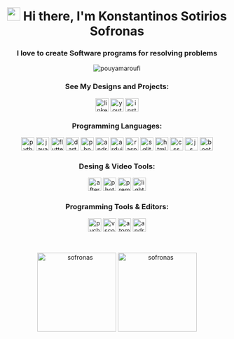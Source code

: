 <h1 align="center"> <img src="https://raw.githubusercontent.com/aemmadi/aemmadi/master/wave.gif" width="30"> Hi there, I'm Konstantinos Sotirios Sofronas </h1>


<h3 align="center">I love to create Software programs for resolving problems</h3> 


<p align="center"><img src="https://github-readme-streak-stats.herokuapp.com/?user=sofronas&theme=black-ice&hide_border=true&stroke=0000&background=0D1117&ring=e05397&fire=e05397&currStreakLabel=e05397&bg_color=30,e96443,904e95&title_color=fff&text_color=fff" alt="pouyamaroufi" /></p>


<h3 align="center">See My Designs and Projects:</h3>
<p align="center">
<a href="https://www.linkedin.com/in/konstantinos-sofronas-161521101/" target="blank"><img align="center" src="https://www.vectorlogo.zone/logos/linkedin/linkedin-tile.svg" alt="linkedin" height="30" width="30" /></a>
<a href="[https://www.youtube.com/channel/UCDyv2STOk7SU8_eNOPkvbCw](https://www.youtube.com/channel/UCQgEEH787_D4JJgRTbQ7itw)" target="blank"><img align="center" src="https://www.vectorlogo.zone/logos/youtube/youtube-tile.svg" alt="youtube" height="30" width="30" /></a>
<a href="https://www.instagram.com/sofron_photography" target="blank"><img align="center" src="https://www.vectorlogo.zone/logos/instagram/instagram-tile.svg" alt="instagram" height="30" width="30" /></a>

</p>

<h3 align="center">Programming Languages:</h3> 


<p align="center">
    <img src="https://www.vectorlogo.zone/logos/python/python-icon.svg" alt="python" width="30" height="30"/> 
    <img src="https://www.vectorlogo.zone/logos/java/java-icon.svg" alt="java" width="30" height="30"/>
    <img src="https://www.vectorlogo.zone/logos/flutterio/flutterio-icon.svg" alt="flutter" width="30" height="30"/>
    <img src="https://www.vectorlogo.zone/logos/dartlang/dartlang-icon.svg" alt="dart" width="30" height="30"/> 
    <img src="https://www.vectorlogo.zone/logos/php/php-icon.svg" alt="php" width="30" height="30"/> 
    <img src="https://www.vectorlogo.zone/logos/android/android-official.svg" alt="android" width="30" height="30"/> 
    <img src="https://www.vectorlogo.zone/logos/arduino/arduino-icon.svg" alt="arduino" width="30" height="30"/> 
    <img src="https://www.vectorlogo.zone/logos/raspberrypi/raspberrypi-icon.svg" alt="raspberrypi" width="30" height="30"/> 
    <img src="https://www.vectorlogo.zone/logos/sqlite/sqlite-icon.svg" alt="sqlite" width="30" height="30"/> 
    <img src="https://www.vectorlogo.zone/logos/w3_html5/w3_html5-icon.svg" alt="html" width="30" height="30"/> 
    <img src="https://www.vectorlogo.zone/logos/w3_css/w3_css-icon.svg" alt="css" width="30" height="30"/> 
    <img src="https://upload.vectorlogo.zone/logos/javascript/images/239ec8a4-163e-4792-83b6-3f6d96911757.svg" alt="js" width="30" height="30"/> 
    <img src="https://www.vectorlogo.zone/logos/getbootstrap/getbootstrap-icon.svg" alt="bootstrap" width="30" height="30"/>
</p>

<h3 align="center">Desing & Video Tools:</h3>
<p align="center">
    <img src="https://seeklogo.com/images/A/adobe-after-effects-logo-960B473FE4-seeklogo.com.png" alt="after effect" width="30" height="30"/>
    <img src="https://seeklogo.com/images/P/photoshop-2020-logo-37B02055A4-seeklogo.com.png" alt="photoshop" width="30" height="30"/>
    <img src="https://seeklogo.com/images/A/adobe-premiere-logo-0B31ECF881-seeklogo.com.png" alt="premier" width="30" height="30"/>
    <img src="https://seeklogo.com/images/A/adobe-lightroom-logo-6A4DC55983-seeklogo.com.png" alt="lightroom" width="30" height="30"/>
</p>

<h3 align="center">Programming Tools & Editors:</h3>
<p align="center">
    <img src="https://seeklogo.com/images/P/pycharm-logo-51B1427388-seeklogo.com.png" alt="pycharm" width="30" height="30"/>
    <img src="https://www.vectorlogo.zone/logos/visualstudio_code/visualstudio_code-icon.svg" alt="vscode" width="30" height="30"/>
    <img src="https://www.vectorlogo.zone/logos/atom_io/atom_io-icon.svg" alt="atom" width="30" height="30"/>
    <img src="https://upload.vectorlogo.zone/logos/android_studio/images/bc43bbac-e239-4ae9-829a-9809e57a8bc0.svg" alt="android_studio" width="30" height="30"/> 
</p>

<br>
<p align="center"><img height="180em" src="https://github-readme-stats.vercel.app/api?username=sofronas&hide_border=true&count_private=true&show_icons=true&theme=radical&bg_color=0D1117" alt="sofronas" align = "center"/>
<img height="180em" src="https://github-readme-stats.vercel.app/api/top-langs?username=sofronas&show_icons=true&locale=en&layout=compact&hide_border=true&theme=radical&bg_color=0D1117" alt="sofronas" align = "center"/></p>
